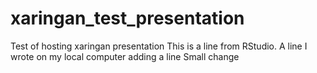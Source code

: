 # xaringan_test_presentation
Test of hosting xaringan presentation
This is a line from RStudio.
A line I wrote on my local computer
adding a line
Small change

